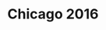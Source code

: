 ---
title: Chicago 2016
showTitle: true
image: /img/photos/sunnychi.jpg
materials:
description: Some description of the drawing
---